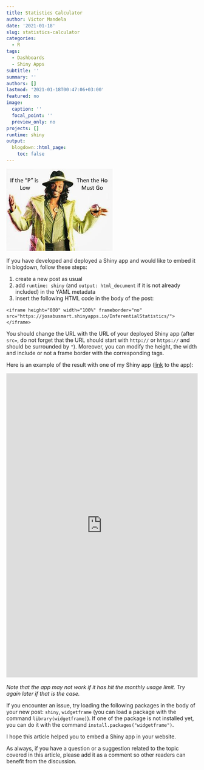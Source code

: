 ```yaml
---
title: Statistics Calculator
author: Victor Mandela
date: '2021-01-18'
slug: statistics-calculator
categories:
  - R
tags:
  - Dashboards
  - Shiny Apps
subtitle: ''
summary: ''
authors: []
lastmod: '2021-01-18T00:47:06+03:00'
featured: no
image:
  caption: ''
  focal_point: ''
  preview_only: no
projects: []
runtime: shiny
output:
  blogdown::html_page:
    toc: false
---
```





![Inferential Statistics](Stats.jpg)

If you have developed and deployed a Shiny app and would like to embed it in blogdown, follow these steps:

1. create a new post as usual
1. add `runtime: shiny` (and `output: html_document` if it is not already included) in the YAML metadata
1. insert the following HTML code in the body of the post:

```
<iframe height="800" width="100%" frameborder="no" src="https://josabusmart.shinyapps.io/InferentialStatistics/"> </iframe>
```

You should change the URL with the URL of your deployed Shiny app (after `src=`, do not forget that the URL should start with `http://` or `https://` and should be surrounded by `"`). Moreover, you can modify the height, the width and include or not a frame border with the corresponding tags.

Here is an example of the result with one of my Shiny app ([link](https://josabusmart.shinyapps.io/InferentialStatistics/) to the app):

<iframe height="800" width="100%" frameborder="no" src="https://josabusmart.shinyapps.io/InferentialStatistics/"> </iframe>

<br>

*Note that the app may not work if it has hit the monthly usage limit. Try again later if that is the case.*


If you encounter an issue, try loading the following packages in the body of your new post: `shiny`, `widgetframe` (you can load a package with the command `library(widgetframe)`). If one of the package is not installed yet, you can do it with the command `install.packages("widgetframe")`.

I hope this article helped you to embed a Shiny app in your website.

As always, if you have a question or a suggestion related to the topic covered in this article, please add it as a comment so other readers can benefit from the discussion.

